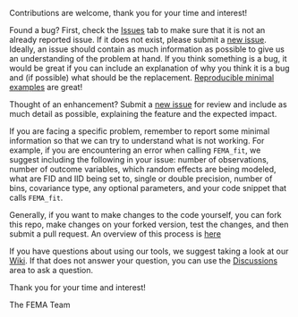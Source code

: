 Contributions are welcome, thank you for your time and interest!

Found a bug? First, check the [Issues](https://github.com/cmig-research-group/cmig_tools/issues) tab to make sure that it is not an already reported issue. If it does not exist, please submit a [new issue](https://github.com/cmig-research-group/cmig_tools/issues/new). Ideally, an issue should contain as much information as possible to give us an understanding of the problem at hand. If you think something is a bug, it would be great if you can include an explanation of why you think it is a bug and (if possible) what should be the replacement. [Reproducible minimal examples](https://en.wikipedia.org/wiki/Minimal_reproducible_example) are great!

Thought of an enhancement? Submit a [new issue](https://github.com/cmig-research-group/cmig_tools/issues/new) for review and include as much detail as possible, explaining the feature and the expected impact.

If you are facing a specific problem, remember to report some minimal information so that we can try to understand what is not working. For example, if you are encountering an error when calling `FEMA_fit`, we suggest including the following in your issue: number of observations, number of outcome variables, which random effects are being modeled, what are FID and IID being set to, single or double precision, number of bins, covariance type, any optional parameters, and your code snippet that calls `FEMA_fit`.

Generally, if you want to make changes to the code yourself, you can fork this repo, make changes on your forked version, test the changes, and then submit a pull request. An overview of this process is [here](https://docs.github.com/en/get-started/exploring-projects-on-github/contributing-to-a-project)

If you have questions about using our tools, we suggest taking a look at our [Wiki](https://github.com/cmig-research-group/cmig_tools/wiki). If that does not answer your question, you can use the [Discussions](https://github.com/cmig-research-group/cmig_tools/discussions) area to ask a question.

Thank you for your time and interest!

The FEMA Team
